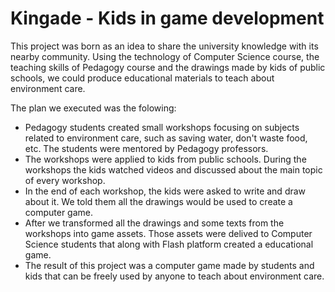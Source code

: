 Kingade - Kids in game development
=============

This project was born as an idea to share the university knowledge with its nearby community. Using the technology of Computer Science course, the teaching skills of Pedagogy course and the drawings made by kids of public schools, we could produce educational materials to teach about environment care.

The plan we executed was the folowing:
	
* Pedagogy students created small workshops focusing on subjects related to environment care, such as saving water, don't waste food, etc. The students were mentored by Pedagogy professors.
* The workshops were applied to kids from public schools. During the workshops the kids watched videos and discussed about the main topic of every workshop.
* In the end of each workshop, the kids were asked to write and draw about it. We told them all the drawings would be used to create a computer game.
* After we transformed all the drawings and some texts from the workshops into game assets. Those assets were delived to Computer Science students that along with Flash platform created a educational game.
* The result of this project was a computer game made by students and kids that can be freely used by anyone to teach about environment care.